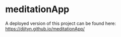 # meditationApp
A deployed version of this project can be found here: https://djjtyn.github.io/meditationApp/
